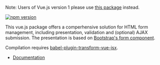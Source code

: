 Note: Users of Vue.js version 1 please use [this package](https://www.npmjs.com/package/vue-formular) instead.

[![npm version](https://badge.fury.io/js/vue-form-2.svg)](https://badge.fury.io/js/vue-form-2)

This vue.js package offers a comperhensive solution for HTML form management, including presentation, validation and (optional) AJAX submission.
The presentation is based on [Bootstrap's form component](http://v4-alpha.getbootstrap.com/components/forms/).

Compilation requires [babel-plugin-transform-vue-jsx](https://github.com/vuejs/babel-plugin-transform-vue-jsx).

* [Documentation](https://matfish2.gitbooks.io/vue-form-2/content/)

